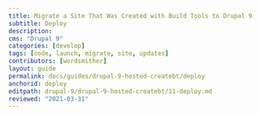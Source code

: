 ```yaml
---
title: Migrate a Site That Was Created with Build Tools to Drupal 9
subtitle: Deploy
description: 
cms: "Drupal 9"
categories: [develop]
tags: [code, launch, migrate, site, updates]
contributors: [wordsmither]
layout: guide
permalink: docs/guides/drupal-9-hosted-createbt/deploy
anchorid: deploy
editpath: drupal-9/drupal-9-hosted-createbt/11-deploy.md
reviewed: "2021-03-31"
---
```


<Partial file="drupal-9/deploy-live.md" />
